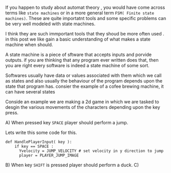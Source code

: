 If you happen to study about automat theory , you would have come across terms like `state machines` or in a more general term `FSM( Finite state machines)`.
These are quite importatnt tools and some specific problems can be very well modeled with state machines.

I think they are such immportant tools that they shoud be more often used . in this post we like gain a basic understanding of what makes a state machine when should.

A state machine is a piece of sftware that accepts inputs and porvide outputs. if you are thinking that any program ever written does that, then you are right every software is indeed a state machine of some sort.

Softwares usually have data or values associated with them which we call as states and also usually the behaviour of the program depends upon the state that program has. consier the example of a cofee brewing machine, it can have several states

Conside an example we are making a 2d game in which we are tasked to desgin the various movements of the characters depending upon the key press.

A) When pressed key `SPACE` player should perform a jump.

Lets write this some code for this.


```
def HandlePlayerInput( key ):
    if key == SPACE :
      Yvelocity = JUMP_VELOCITY # set velocity in y direction to jump
      player = PLAYER_JUMP_IMAGE  
```





B) When key `SHIFT` is pressed player should perform a duck.
C) 
